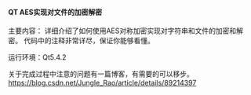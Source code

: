 #### QT AES实现对文件的加密解密

主要内容：
详细介绍了如何使用AES对称加密实现对字符串和文件的加密和解密。
代码中的注释非常详尽，保证你能够看懂。

运行环境：Qt5.4.2


关于完成过程中注意的问题有一篇博客，有需要的可以移步。
https://blog.csdn.net/Jungle_Rao/article/details/89214397
